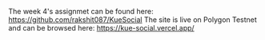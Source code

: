 The week 4's assignmet can be found here: https://github.com/rakshit087/KueSocial
The site is live on Polygon Testnet and can be browsed here: https://kue-social.vercel.app/